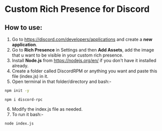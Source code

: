 # Custom Rich Presence for Discord 

## How to use: 
1. Go to https://discord.com/developers/applications and create a **new application**.
2. Go to **Rich Presence** in Settings and then **Add Assets**, add the image that u want to be visible in your custom rich presence.
3. Install **Node.js** from https://nodejs.org/en/ if you don't have it installed already.
4. Create a folder called DiscordRPM or anything you want and paste this file (index.js) in it.
5. Open terminal in that folder/directory and bash:-
```sh
npm init -y
```
```sh
npm i discord-rpc
```
6. Modify the index.js file as needed.
7. To run it bash:-
```sh
node index.js
```
